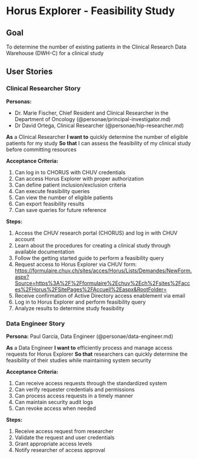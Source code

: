 # Horus Explorer - Feasibility Study

## Goal
To determine the number of existing patients in the Clinical Research Data Warehouse (DWH-C) for a clinical study

## User Stories

### Clinical Researcher Story

**Personas:**
- Dr. Marie Fischer, Chief Resident and Clinical Researcher in the Department of Oncology (@personae/principal-investigator.md)
- Dr David Ortega, Clinical Researcher (@personae/hip-researcher.md)

**As** a Clinical Researcher
**I want to** quickly determine the number of eligible patients for my study
**So that** I can assess the feasibility of my clinical study before committing resources

**Acceptance Criteria:**
1. Can log in to CHORUS with CHUV credentials
2. Can access Horus Explorer with proper authorization
3. Can define patient inclusion/exclusion criteria
4. Can execute feasibility queries
5. Can view the number of eligible patients
6. Can export feasibility results
7. Can save queries for future reference

**Steps:**
1. Access the CHUV research portal (CHORUS) and log in with CHUV account
2. Learn about the procedures for creating a clinical study through available documentation
3. Follow the getting started guide to perform a feasibility query
4. Request access to Horus Explorer via CHUV form:
   https://formulaire.chuv.ch/sites/acces/Horus/Lists/Demandes/NewForm.aspx?Source=https%3A%2F%2Fformulaire%2Echuv%2Ech%2Fsites%2Facces%2FHorus%2FSitePages%2FAccueil%2Easpx&RootFolder=
5. Receive confirmation of Active Directory access enablement via email
6. Log in to Horus Explorer and perform feasibility query
7. Analyze results to determine study feasibility

### Data Engineer Story

**Persona:**
Paul García, Data Engineer (@personae/data-engineer.md)

**As** a Data Engineer
**I want to** efficiently process and manage access requests for Horus Explorer
**So that** researchers can quickly determine the feasibility of their studies while maintaining system security

**Acceptance Criteria:**
1. Can receive access requests through the standardized system
2. Can verify requester credentials and permissions
3. Can process access requests in a timely manner
4. Can maintain security audit logs
5. Can revoke access when needed

**Steps:**
1. Receive access request from researcher
2. Validate the request and user credentials
3. Grant appropriate access levels
4. Notify researcher of access approval
